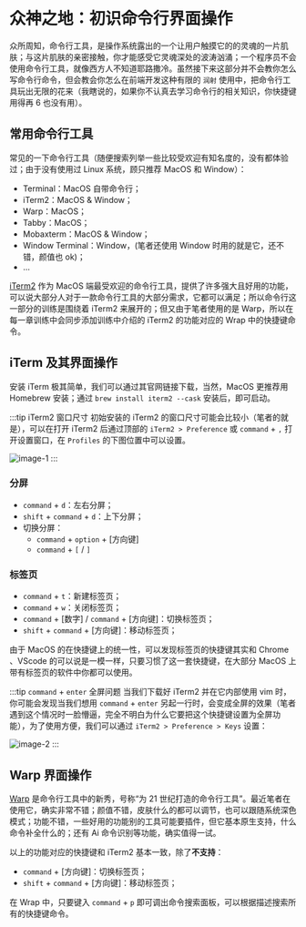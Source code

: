# 众神之地：初识命令行界面操作

众所周知，命令行工具，是操作系统露出的一个让用户触摸它的的灵魂的一片肌肤；与这片肌肤的亲密接触，你才能感受它灵魂深处的波涛汹涌；一个程序员不会使用命令行工具，就像西方人不知道耶路撒冷。虽然接下来这部分并不会教你怎么写命令行命令，但会教会你怎么在前端开发这种有限的 `润射` 使用中，把命令行工具玩出无限的花来（我瞎说的，如果你不认真去学习命令行的相关知识，你快捷键用得再 6 也没有用）。

## 常用命令行工具

常见的一下命令行工具（随便搜索列举一些比较受欢迎有知名度的，没有都体验过；由于没有使用过 Linux 系统，顾只推荐 MacOS 和 Window）：

- Terminal：MacOS 自带命令行；
- iTerm2：MacOS & Window；
- Warp：MacOS；
- Tabby：MacOS；
- Mobaxterm：MacOS & Window；
- Window Terminal：Window，(笔者还使用 Window 时用的就是它，还不错，颜值也 ok)；
- ...

[iTerm2](https://iterm2.com/) 作为 MacOS 端最受欢迎的命令行工具，提供了许多强大且好用的功能，可以说大部分人对于一款命令行工具的大部分需求，它都可以满足；所以命令行这一部分的训练是围绕着 iTerm2 来展开的；但又由于笔者使用的是 Warp，所以在每一章训练中会同步添加训练中介绍的 iTerm2 的功能对应的 Wrap 中的快捷键命令。

## iTerm 及其界面操作

安装 iTerm 极其简单，我们可以通过其官网链接下载，当然，MacOS 更推荐用 Homebrew 安装；通过 `brew install iterm2 --cask` 安装后，即可启动。

:::tip iTerm2 窗口尺寸
初始安装的 iTerm2 的窗口尺寸可能会比较小（笔者的就是），可以在打开 iTerm2 后通过顶部的 `iTerm2 > Preference` 或 `command` + `,` 打开设置窗口，在 `Profiles` 的下图位置中可以设置。

![image-1](https://raw.githubusercontent.com/Nauxscript/Just-Vim-It/master/docs/public/images/day-38-1.png)
:::

### 分屏

- `command` + `d`：左右分屏；
- `shift` + `command` + `d`：上下分屏；
- 切换分屏：
  + `command` + `option` + [方向键]
  + `command` + `[` / `]`

### 标签页

- `command` + `t`：新建标签页；
- `command` + `w`：关闭标签页；
- `command` + [数字] / `command` + [方向键]：切换标签页；
- `shift` + `command` + [方向键]：移动标签页；

由于 MacOS 的在快捷键上的统一性，可以发现标签页的快捷键其实和 Chrome 、VScode 的可以说是一模一样，只要习惯了这一套快捷键，在大部分 MacOS 上带有标签页的软件中你都可以使用。

:::tip `command` + `enter` 全屏问题
当我们下载好 iTerm2 并在它内部使用 vim 时，你可能会发现当我们想用 `command` + `enter` 另起一行时，会变成全屏的效果（笔者遇到这个情况时一脸懵逼，完全不明白为什么它要把这个快捷键设置为全屏功能），为了使用方便，我们可以通过 `iTerm2 > Preference > Keys` 设置：


![image-2](https://raw.githubusercontent.com/Nauxscript/Just-Vim-It/master/docs/public/images/day-38-2.png)
:::
## Warp 界面操作

[Warp](https://www.warp.dev/) 是命令行工具中的新秀，号称“为 21 世纪打造的命令行工具”。最近笔者在使用它，确实非常不错；颜值不错，皮肤什么的都可以调节，也可以跟随系统深色模式；功能不错，一些好用的功能别的工具可能要插件，但它基本原生支持，什么命令补全什么的；还有 Ai 命令识别等功能，确实值得一试。

以上的功能对应的快捷键和 iTerm2 基本一致，除了**不支持**：

- `command` + [方向键]：切换标签页；
- `shift` + `command` + [方向键]：移动标签页；

在 Wrap 中，只要键入 `command` + `p` 即可调出命令搜索面板，可以根据描述搜索所有的快捷键命令。